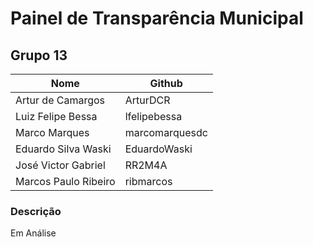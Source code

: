 # Painel de Transparência Municipal

## Grupo 13
| Nome                | Github              |
|---------------------|---------------------|
| Artur de Camargos   | ArturDCR            |
| Luiz Felipe Bessa   | lfelipebessa        |
| Marco Marques       | marcomarquesdc      |
| Eduardo Silva Waski | EduardoWaski        |
| José Victor Gabriel | RR2M4A              |
| Marcos Paulo Ribeiro| ribmarcos           |

### Descrição

Em Análise
